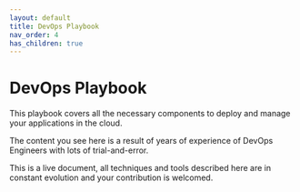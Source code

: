 ```yaml
---
layout: default
title: DevOps Playbook
nav_order: 4
has_children: true
---
```


# DevOps Playbook


This playbook covers all the necessary components to deploy and manage your applications in the cloud.

The content you see here is a result of years of experience of DevOps Engineers with lots of trial-and-error.

This is a live document, all techniques and tools described here are in constant evolution and your contribution is welcomed.